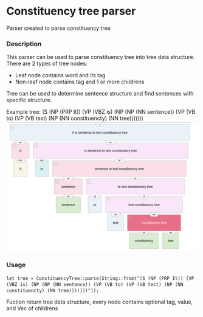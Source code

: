 # Constituency tree parser
Parser created to parse constituency tree

### Description
This parser can be used to parse constituency tree into tree data structure. There are 2 types of tree nodes:
- Leaf node contains word and its tag
- Non-leaf node contains tag and 1 or more childrens

Tree can be used to determine sentence structure and find sentences with specific structure.

Example tree: (S (NP (PRP It)) (VP (VBZ is) (NP (NP (NN sentence)) (VP (VB to) (VP (VB test) (NP (NN constituencty) (NN tree)))))))
![Example tree](/assets/example.png)

### Usage

```
let tree = ConstituencyTree::parse(String::from("(S (NP (PRP It)) (VP (VBZ is) (NP (NP (NN sentence)) (VP (VB to) (VP (VB test) (NP (NN constituencty) (NN tree)))))))"));
```

Fuction return tree data structure, every node contains optional tag, value, and Vec of childrens